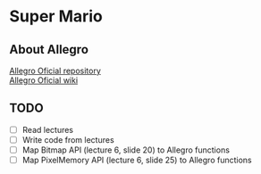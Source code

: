 # Super Mario

## About Allegro

[Allegro Oficial repository](https://github.com/liballeg/allegro5)  
[Allegro Oficial wiki](https://github.com/liballeg/allegro_wiki/wiki)

## TODO

- [ ] Read lectures
- [ ] Write code from lectures
- [ ] Map Bitmap API (lecture 6, slide 20) to Allegro functions
- [ ] Map PixelMemory API (lecture 6, slide 25) to Allegro functions